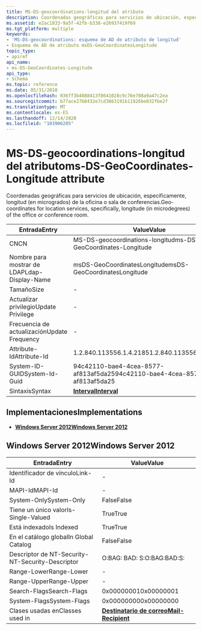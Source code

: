 ```yaml
---
title: MS-DS-geocoordinations-longitud del atributo
description: Coordenadas geográficas para servicios de ubicación, específicamente, longitud (en microgrados) de la oficina o sala de conferencias.
ms.assetid: e2ac1833-9a5f-42fb-b338-e26937419f69
ms.tgt_platform: multiple
keywords:
- 'MS-DS-geocoordinations: esquema de AD de atributo de longitud'
- Esquema de AD de atributo msDS-GeoCoordinatesLongitude
topic_type:
- apiref
api_name:
- ms-DS-GeoCoordinates-Longitude
api_type:
- Schema
ms.topic: reference
ms.date: 05/31/2018
ms.openlocfilehash: 036ff3b4088413f8641028c9c76e708a9a47c2ea
ms.sourcegitcommit: b77ace27b0432e7cd3863191b11926be032fbe2f
ms.translationtype: MT
ms.contentlocale: es-ES
ms.lasthandoff: 12/14/2020
ms.locfileid: "103906205"
---
```

# <a name="ms-ds-geocoordinates-longitude-attribute"></a><span data-ttu-id="08d25-105">MS-DS-geocoordinations-longitud del atributo</span><span class="sxs-lookup"><span data-stu-id="08d25-105">ms-DS-GeoCoordinates-Longitude attribute</span></span>

<span data-ttu-id="08d25-106">Coordenadas geográficas para servicios de ubicación, específicamente, longitud (en microgrados) de la oficina o sala de conferencias.</span><span class="sxs-lookup"><span data-stu-id="08d25-106">Geo-coordinates for location services, specifically, longitude (in microdegrees) of the office or conference room.</span></span>



| <span data-ttu-id="08d25-107">Entrada</span><span class="sxs-lookup"><span data-stu-id="08d25-107">Entry</span></span> | <span data-ttu-id="08d25-108">Value</span><span class="sxs-lookup"><span data-stu-id="08d25-108">Value</span></span> |
|-------------------|--------------------------------------|
| <span data-ttu-id="08d25-109">CN</span><span class="sxs-lookup"><span data-stu-id="08d25-109">CN</span></span>                | <span data-ttu-id="08d25-110">MS-DS-geocoordinations-longitud</span><span class="sxs-lookup"><span data-stu-id="08d25-110">ms-DS-GeoCoordinates-Longitude</span></span>       |
| <span data-ttu-id="08d25-111">Nombre para mostrar de LDAP</span><span class="sxs-lookup"><span data-stu-id="08d25-111">Ldap-Display-Name</span></span> | <span data-ttu-id="08d25-112">msDS-GeoCoordinatesLongitude</span><span class="sxs-lookup"><span data-stu-id="08d25-112">msDS-GeoCoordinatesLongitude</span></span>         |
| <span data-ttu-id="08d25-113">Tamaño</span><span class="sxs-lookup"><span data-stu-id="08d25-113">Size</span></span>              | \-                                   |
| <span data-ttu-id="08d25-114">Actualizar privilegio</span><span class="sxs-lookup"><span data-stu-id="08d25-114">Update Privilege</span></span>  | \-                                   |
| <span data-ttu-id="08d25-115">Frecuencia de actualización</span><span class="sxs-lookup"><span data-stu-id="08d25-115">Update Frequency</span></span>  | \-                                   |
| <span data-ttu-id="08d25-116">Attribute-Id</span><span class="sxs-lookup"><span data-stu-id="08d25-116">Attribute-Id</span></span>      | <span data-ttu-id="08d25-117">1.2.840.113556.1.4.2185</span><span class="sxs-lookup"><span data-stu-id="08d25-117">1.2.840.113556.1.4.2185</span></span>              |
| <span data-ttu-id="08d25-118">System-ID-GUID</span><span class="sxs-lookup"><span data-stu-id="08d25-118">System-Id-Guid</span></span>    | <span data-ttu-id="08d25-119">94c42110-bae4-4cea-8577-af813af5da25</span><span class="sxs-lookup"><span data-stu-id="08d25-119">94c42110-bae4-4cea-8577-af813af5da25</span></span> |
| <span data-ttu-id="08d25-120">Sintaxis</span><span class="sxs-lookup"><span data-stu-id="08d25-120">Syntax</span></span>            | [<span data-ttu-id="08d25-121">**Interval**</span><span class="sxs-lookup"><span data-stu-id="08d25-121">**Interval**</span></span>](s-interval.md)       |



## <a name="implementations"></a><span data-ttu-id="08d25-122">Implementaciones</span><span class="sxs-lookup"><span data-stu-id="08d25-122">Implementations</span></span>

-   [<span data-ttu-id="08d25-123">**Windows Server 2012**</span><span class="sxs-lookup"><span data-stu-id="08d25-123">**Windows Server 2012**</span></span>](#windows-server-2012)

## <a name="windows-server-2012"></a><span data-ttu-id="08d25-124">Windows Server 2012</span><span class="sxs-lookup"><span data-stu-id="08d25-124">Windows Server 2012</span></span>



| <span data-ttu-id="08d25-125">Entrada</span><span class="sxs-lookup"><span data-stu-id="08d25-125">Entry</span></span> | <span data-ttu-id="08d25-126">Value</span><span class="sxs-lookup"><span data-stu-id="08d25-126">Value</span></span> |
|------------------------|------------------------------------------------------|
| <span data-ttu-id="08d25-127">Identificador de vínculo</span><span class="sxs-lookup"><span data-stu-id="08d25-127">Link-Id</span></span>                | \-                                                   |
| <span data-ttu-id="08d25-128">MAPI-Id</span><span class="sxs-lookup"><span data-stu-id="08d25-128">MAPI-Id</span></span>                | \-                                                   |
| <span data-ttu-id="08d25-129">System-Only</span><span class="sxs-lookup"><span data-stu-id="08d25-129">System-Only</span></span>            | <span data-ttu-id="08d25-130">False</span><span class="sxs-lookup"><span data-stu-id="08d25-130">False</span></span>                                                |
| <span data-ttu-id="08d25-131">Tiene un único valor</span><span class="sxs-lookup"><span data-stu-id="08d25-131">Is-Single-Valued</span></span>       | <span data-ttu-id="08d25-132">True</span><span class="sxs-lookup"><span data-stu-id="08d25-132">True</span></span>                                                 |
| <span data-ttu-id="08d25-133">Está indexado</span><span class="sxs-lookup"><span data-stu-id="08d25-133">Is Indexed</span></span>             | <span data-ttu-id="08d25-134">True</span><span class="sxs-lookup"><span data-stu-id="08d25-134">True</span></span>                                                 |
| <span data-ttu-id="08d25-135">En el catálogo global</span><span class="sxs-lookup"><span data-stu-id="08d25-135">In Global Catalog</span></span>      | <span data-ttu-id="08d25-136">False</span><span class="sxs-lookup"><span data-stu-id="08d25-136">False</span></span>                                                |
| <span data-ttu-id="08d25-137">Descriptor de NT-Security-</span><span class="sxs-lookup"><span data-stu-id="08d25-137">NT-Security-Descriptor</span></span> | <span data-ttu-id="08d25-138">O:BAG: BAD: S:</span><span class="sxs-lookup"><span data-stu-id="08d25-138">O:BAG:BAD:S:</span></span>                                         |
| <span data-ttu-id="08d25-139">Range-Lower</span><span class="sxs-lookup"><span data-stu-id="08d25-139">Range-Lower</span></span>            | \-                                                   |
| <span data-ttu-id="08d25-140">Range-Upper</span><span class="sxs-lookup"><span data-stu-id="08d25-140">Range-Upper</span></span>            | \-                                                   |
| <span data-ttu-id="08d25-141">Search-Flags</span><span class="sxs-lookup"><span data-stu-id="08d25-141">Search-Flags</span></span>           | <span data-ttu-id="08d25-142">0x00000001</span><span class="sxs-lookup"><span data-stu-id="08d25-142">0x00000001</span></span>                                           |
| <span data-ttu-id="08d25-143">System-Flags</span><span class="sxs-lookup"><span data-stu-id="08d25-143">System-Flags</span></span>           | <span data-ttu-id="08d25-144">0x00000000</span><span class="sxs-lookup"><span data-stu-id="08d25-144">0x00000000</span></span>                                           |
| <span data-ttu-id="08d25-145">Clases usadas en</span><span class="sxs-lookup"><span data-stu-id="08d25-145">Classes used in</span></span>        | [<span data-ttu-id="08d25-146">**Destinatario de correo**</span><span class="sxs-lookup"><span data-stu-id="08d25-146">**Mail-Recipient**</span></span>](c-mailrecipient.md)<br/> |



 

 





